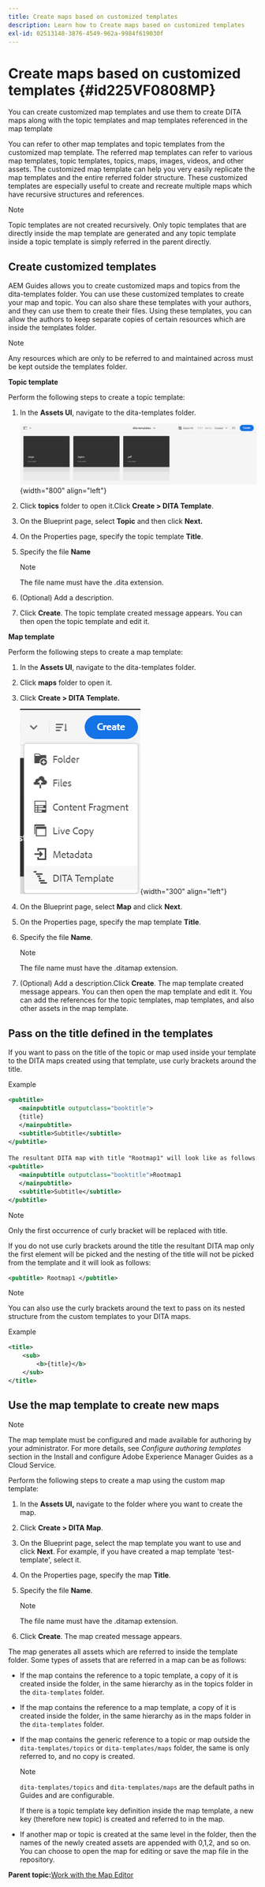 ```yaml
---
title: Create maps based on customized templates
description: Learn how to Create maps based on customized templates
exl-id: 02513148-3876-4549-962a-9984f619030f
---
```

# Create maps based on customized templates {#id225VF0808MP}

You can create customized map templates and use them to create DITA maps along with the topic templates and map templates referenced in the map template

You can refer to other map templates and topic templates from the customized map template. The referred map templates can refer to various map templates, topic templates, topics, maps, images, videos, and other assets. The customized map template can help you very easily replicate the map templates and the entire referred folder structure. These customized templates are especially useful to create and recreate multiple maps which have recursive structures and references.

>[!NOTE]
>
> Topic templates are not created recursively. Only topic templates that are directly inside the map template are generated and any topic template inside a topic template is simply referred in the parent directly.

## Create customized templates 

AEM Guides allows you to create customized maps and topics from the dita-templates folder. You can use these customized templates to create your map and topic. You can also share these templates with your authors, and they can use them to create their files. Using these templates, you can allow the authors to keep separate copies of certain resources which are inside the templates folder.

>[!NOTE]
>
> Any resources which are only to be referred to and maintained across must be kept outside the templates folder.

**Topic template**

Perform the following steps to create a topic template:

1.  In the **Assets UI**, navigate to the dita-templates folder.

    ![](images/dita-templates.png){width="800" align="left"}

1.  Click **topics** folder to open it.Click **Create \> DITA Template**.
1.  On the Blueprint page, select **Topic** and then click **Next.**
1.  On the Properties page, specify the topic template **Title**.
1.  Specify the file **Name**

    >[!NOTE]
    >
    > The file name must have the .dita extension.

1.  \(Optional\) Add a description.
1.  Click **Create**. The topic template created message appears. You can then open the topic template and edit it.

**Map template**

Perform the following steps to create a map template:

1.  In the **Assets UI**, navigate to the dita-templates folder.
1.  Click **maps** folder to open it.
1.  Click **Create \> DITA Template.**

    ![](images/create-dita-template.png){width="300" align="left"}

1.  On the Blueprint page, select **Map** and click **Next**.
1.  On the Properties page, specify the map template **Title**.
1.  Specify the file **Name**.

    >[!NOTE]
    >
    > The file name must have the .ditamap extension.

1.  (Optional\) Add a description.Click **Create**. The map template created message appears. You can then open the map template and edit it. You can add the references for the topic templates, map templates, and also other assets in the map template.

## Pass on the title defined in the templates

If you want to pass on the title of the topic or map used inside your template to the DITA maps created using that template, use curly brackets around the title.

Example
 
 ```XML
 <pubtitle>
    <mainpubtitle outputclass="booktitle">
    {title}
    </mainpubtitle>
    <subtitle>Subtitle</subtitle>
 </pubtitle>

 The resultant DITA map with title "Rootmap1" will look like as follows:
 <pubtitle>
    <mainpubtitle outputclass="booktitle">Rootmap1
    </mainpubtitle>
    <subtitle>Subtitle</subtitle>
 </pubtitle>
 ```

>[!NOTE]
> Only the first occurrence of curly bracket will be replaced with title.

If you do not use curly brackets around the title the resultant DITA map only the first element will be picked and the nesting of the title will not be picked from the template and it will look as follows:

```XML
<pubtitle> Rootmap1 </pubtitle>
```

>[!NOTE]
> You can also use the curly brackets around the text to pass on its nested structure from the custom templates to your DITA maps.

Example

```XML
<title>    
    <sub>        
        <b>{title}</b>    
    </sub>
</title>
```

## Use the map template to create new maps 

>[!NOTE]
>
> The map template must be configured and made available for authoring by your administrator. For more details, see *Configure authoring templates* section in the Install and configure Adobe Experience Manager Guides as a Cloud Service.

Perform the following steps to create a map using the custom map template:

1.  In the **Assets UI,** navigate to the folder where you want to create the map.
1.  Click **Create \> DITA Map**.
1.  On the Blueprint page, select the map template you want to use and click **Next**. For example, if you have created a map template 'test-template', select it.
1.  On the Properties page, specify the map **Title**.
1.  Specify the file **Name**.

    >[!NOTE]
    >
    > The file name must have the .ditamap extension.

1. Click **Create**. The map created message appears.


The map generates all assets which are referred to inside the template folder. Some types of assets that are referred in a map can be as follows:

-   If the map contains the reference to a topic template, a copy of it is created inside the folder, in the same hierarchy as in the topics folder in the `dita-templates` folder.
-   If the map contains the reference to a map template, a copy of it is created inside the folder, in the same hierarchy as in the maps folder in the `dita-templates` folder.
-   If the map contains the generic reference to a topic or map outside the `dita-templates/topics` or `dita-templates/maps` folder, the same is only referred to, and no copy is created.

    >[!NOTE]
    >
    > `dita-templates/topics` and `dita-templates/maps` are the default paths in Guides and are configurable.


    If there is a topic template key definition inside the map template, a new key \(therefore new topic\) is created and referred to in the map.

-   If another map or topic is created at the same level in the folder, then the names of the newly created assets are appended with 0,1,2, and so on. You can choose to open the map for editing or save the map file in the repository.

**Parent topic:**[Work with the Map Editor](map-editor.md)
